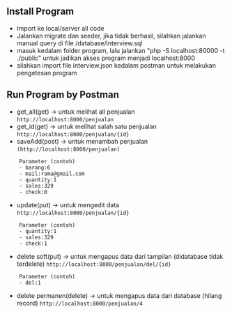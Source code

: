 ## Install Program

- Import ke local/server all code
- Jalankan migrate dan seeder, jika tidak berhasil, silahkan jalankan manual query di file /database/interview.sql
- masuk kedalam folder program, lalu jalankan "php -S localhost:80000 -t ./public" untuk jadikan akses program menjadi localhost:8000
- silahkan import file interview.json kedalam postman untuk melakukan pengetesan program

## Run Program by Postman
- get_all(get) -> untuk melihat all penjualan ```http://localhost:8000/penjualan``` 
- get_id(get) -> untuk melihat salah satu penjualan ```http://localhost:8000/penjualan/{id}```
- saveAdd(post) -> untuk menambah penjualan ```(http://localhost:8000/penjualan)``` 
```
    Parameter (contoh)
    - barang:6
    - mail:rama@gmail.com
    - quantity:1
    - sales:329
    - check:0
```  
- update(put) -> untuk mengedit data ```http://localhost:8000/penjualan/{id}```
```
    Parameter (contoh)
    - quantity:1
    - sales:329
    - check:1
``` 
- delete soft(put) -> untuk mengapus data dari tampilan (didatabase tidak terdelete) ```http://localhost:8000/penjualan/del/{id}```
```
    Parameter (contoh)
    - del:1
```
- delete permanen(delete) -> untuk mengapus data dari database (hilang record) ```http://localhost:8000/penjualan/4```


